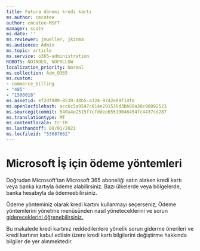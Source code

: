 ```yaml
---
title: Fatura dönemi kredi kartı
ms.author: cmcatee
author: cmcatee-MSFT
manager: scotv
ms.date: ''
ms.reviewer: jmueller, jkinma
ms.audience: Admin
ms.topic: article
ms.service: o365-administration
ROBOTS: NOINDEX, NOFOLLOW
localization_priority: Normal
ms.collection: Adm_O365
ms.custom:
- commerce_billing
- "485"
- "1500018"
ms.assetid: ef2df989-8539-48b5-a324-97d2e09f14fe
ms.openlocfilehash: acc6c5a9547c014e291535d3bb88a38c96092523
ms.sourcegitcommit: 540a4e2515f7cfddee65519046454fc4437cd287
ms.translationtype: MT
ms.contentlocale: tr-TR
ms.lasthandoff: 08/01/2021
ms.locfileid: "53687662"
---
```

# <a name="payment-methods-for-microsoft-for-business"></a>Microsoft İş için ödeme yöntemleri

Doğrudan Microsoft'tan Microsoft 365 aboneliği satın alırken kredi kartı veya banka kartıyla ödeme alabilirsiniz. Bazı ülkelerde veya bölgelerde, banka hesabıyla da ödemeebilirsiniz.
  
Ödeme yönteminiz olarak kredi kartını kullanmayı seçerseniz, Ödeme yöntemlerini yönetme menüsünden nasıl yöneteceklerini ve sorun [gidereceklerini öğrenebilirsiniz.](/microsoft-365/commerce/billing-and-payments/manage-payment-methods)
  
Bu makalede kredi kartınız reddedilenlere yönelik sorun giderme önerileri ve kredi kartının kabul edilsin üzere kredi kartı bilgilerini değiştirme hakkında bilgiler de yer alınmektedir.